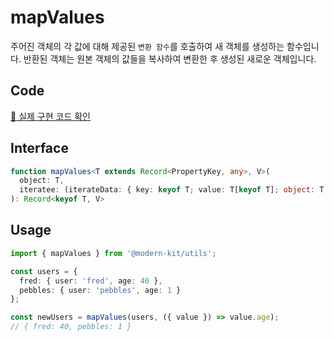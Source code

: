# mapValues

주어진 객체의 각 값에 대해 제공된 `변환 함수`를 호출하여 새 객체를 생성하는 함수입니다. 반환된 객체는 원본 객체의 값들을 복사하여 변환한 후 생성된 새로운 객체입니다.

## Code

[🔗 실제 구현 코드 확인](https://github.com/modern-agile-team/modern-kit/blob/main/packages/utils/src/object/mapValues/index.ts)

## Interface

```ts title="typescript"
function mapValues<T extends Record<PropertyKey, any>, V>(
  object: T,
  iteratee: (iterateData: { key: keyof T; value: T[keyof T]; object: T }) => V
): Record<keyof T, V>
```

## Usage

```ts title="typescript"
import { mapValues } from '@modern-kit/utils';

const users = {
  fred: { user: 'fred', age: 40 },
  pebbles: { user: 'pebbles', age: 1 }
};

const newUsers = mapValues(users, ({ value }) => value.age);
// { fred: 40, pebbles: 1 }
```